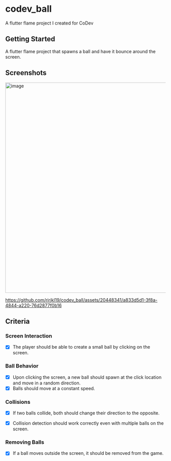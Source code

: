 # codev_ball

A flutter flame project I created for CoDev

## Getting Started

A flutter flame project that spawns a ball and have it bounce around the screen.

## Screenshots

<img width="659" alt="image" src="https://github.com/rirjkl19/codev_ball/assets/20448341/de83396e-5fe4-4b8d-97dc-76cae4c73437">


https://github.com/rirjkl19/codev_ball/assets/20448341/a833d5d1-3f8a-4844-a220-76d2877f0b16



## Criteria

### Screen Interaction

- [x] The player should be able to create a small ball by clicking on the screen.

### Ball Behavior

- [x] Upon clicking the screen, a new ball should spawn at the click location and
move in a random direction.
- [x] Balls should move at a constant speed.

### Collisions

- [x] If two balls collide, both should change their direction to the opposite.

- [x] Collision detection should work correctly even with multiple balls on the
screen.

### Removing Balls

- [x] If a ball moves outside the screen, it should be removed from the game.
